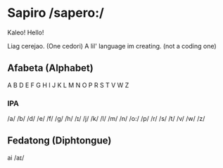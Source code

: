 # Sapiro /sapero:/
Kaleo! Hello!

Liag cerejao. (One cedori)
A lil' language im creating. (not a coding one)

## Afabeta (Alphabet)
A B D E F G H I J K L M N O P R S T V W Z
### IPA
/a/ /b/ /d/ /e/ /f/ /g/ /h/ /ɪ/ /j/ /k/ /l/ /m/ /n/ /o:/ /p/ /r/ /s/ /t/ /v/ /w/ /z/

## Fedatong (Diphtongue)
ai /aɪ/
